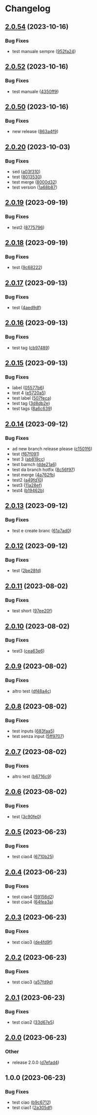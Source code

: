 # Changelog

## [2.0.54](https://github.com/massimo-salidu-acn/hellowrd-gitaction/compare/v2.0.52...v2.0.54) (2023-10-16)


### Bug Fixes

* test manuale sempre ([952fa24](https://github.com/massimo-salidu-acn/hellowrd-gitaction/commit/952fa243b2f4f31c976b795f1974005a4f6e0ced))

## [2.0.52](https://github.com/massimo-salidu-acn/hellowrd-gitaction/compare/v2.0.50...v2.0.52) (2023-10-16)


### Bug Fixes

* test manuale ([4350ff9](https://github.com/massimo-salidu-acn/hellowrd-gitaction/commit/4350ff9df022cf15756515a69ebdabe631277a84))

## [2.0.50](https://github.com/massimo-salidu-acn/hellowrd-gitaction/compare/v2.0.20...v2.0.50) (2023-10-16)


### Bug Fixes

* new release ([863a4f9](https://github.com/massimo-salidu-acn/hellowrd-gitaction/commit/863a4f9ce8b04e911a3b858981816028e1de562d))

## [2.0.20](https://github.com/massimo-salidu-acn/hellowrd-gitaction/compare/v2.0.19...v2.0.20) (2023-10-03)


### Bug Fixes

* sed ([a03f310](https://github.com/massimo-salidu-acn/hellowrd-gitaction/commit/a03f31082c7913da86471ee0fecd93de51024550))
* test ([8013530](https://github.com/massimo-salidu-acn/hellowrd-gitaction/commit/8013530573999b4d32f442bebf09a0a608848b9d))
* test merge ([8000d32](https://github.com/massimo-salidu-acn/hellowrd-gitaction/commit/8000d32716bbb1cac6ce5ffd1998f71b23d9ebf1))
* test version ([1a68b87](https://github.com/massimo-salidu-acn/hellowrd-gitaction/commit/1a68b87b87d2797cd57798f6ead355209dc56b58))

## [2.0.19](https://github.com/massimo-salidu-acn/hellowrd-gitaction/compare/v2.0.18...v2.0.19) (2023-09-19)


### Bug Fixes

* test2 ([8775796](https://github.com/massimo-salidu-acn/hellowrd-gitaction/commit/87757962ba54543a02da839236ef564870379c36))

## [2.0.18](https://github.com/massimo-salidu-acn/hellowrd-gitaction/compare/v2.0.17...v2.0.18) (2023-09-19)


### Bug Fixes

* test ([9c68222](https://github.com/massimo-salidu-acn/hellowrd-gitaction/commit/9c68222800a25ed2ff216338f4ee8681b65fbd09))

## [2.0.17](https://github.com/massimo-salidu-acn/hellowrd-gitaction/compare/v2.0.16...v2.0.17) (2023-09-13)


### Bug Fixes

* test ([4aed9df](https://github.com/massimo-salidu-acn/hellowrd-gitaction/commit/4aed9dfedf4a10b7634c1da07fcd66fd351e719d))

## [2.0.16](https://github.com/massimo-salidu-acn/hellowrd-gitaction/compare/v2.0.15...v2.0.16) (2023-09-13)


### Bug Fixes

* test tag ([cb97489](https://github.com/massimo-salidu-acn/hellowrd-gitaction/commit/cb97489fc8512d265759b31d3fc1b4abb063bb16))

## [2.0.15](https://github.com/massimo-salidu-acn/hellowrd-gitaction/compare/v2.0.14...v2.0.15) (2023-09-13)


### Bug Fixes

* label ([05577b6](https://github.com/massimo-salidu-acn/hellowrd-gitaction/commit/05577b626cfe16019dda985381e16090a6a004e0))
* test 4 ([e5720a5](https://github.com/massimo-salidu-acn/hellowrd-gitaction/commit/e5720a53453a9f8d3bc09c3e34c9b451c3995d32))
* test label ([507feca](https://github.com/massimo-salidu-acn/hellowrd-gitaction/commit/507feca2e9e2a31feea71feffa8c53d5e806708a))
* test tag ([3d8db2e](https://github.com/massimo-salidu-acn/hellowrd-gitaction/commit/3d8db2ec53d691f979c6a819d5b7ad5a36e1354a))
* test tags ([8a6c639](https://github.com/massimo-salidu-acn/hellowrd-gitaction/commit/8a6c6393be830c8273d3ef2c3a41af79ad3e559c))

## [2.0.14](https://github.com/massimo-salidu-acn/hellowrd-gitaction/compare/v2.0.13...v2.0.14) (2023-09-12)


### Bug Fixes

* ad new branch release please ([c1501f6](https://github.com/massimo-salidu-acn/hellowrd-gitaction/commit/c1501f6b33681bc6fbfdce2c67c69f1b2d610a47))
* test ([f67f091](https://github.com/massimo-salidu-acn/hellowrd-gitaction/commit/f67f091a7b2a7c3f507976d54d19cc38901cd50d))
* test 3 ([ab819cc](https://github.com/massimo-salidu-acn/hellowrd-gitaction/commit/ab819cc7f21e1965f6332ba13f5f6b5dbce10298))
* test barnch ([dde21a6](https://github.com/massimo-salidu-acn/hellowrd-gitaction/commit/dde21a6b2b464ef84b1acb94a6ff6b2bdfea6e0a))
* test da branch hotfix ([8c56f97](https://github.com/massimo-salidu-acn/hellowrd-gitaction/commit/8c56f974b10ba010a8d3f2654e7de4da64342614))
* test merge ([4a762fb](https://github.com/massimo-salidu-acn/hellowrd-gitaction/commit/4a762fb1fd15051a494903fdafc776ceb53c3024))
* test2 ([a49fd10](https://github.com/massimo-salidu-acn/hellowrd-gitaction/commit/a49fd10039256bb058e2bed5e3dd6e75ff31f5e3))
* test3 ([11a28ef](https://github.com/massimo-salidu-acn/hellowrd-gitaction/commit/11a28efb9767b8e68c4c4e46caf76484be20702a))
* test4 ([b19462b](https://github.com/massimo-salidu-acn/hellowrd-gitaction/commit/b19462bab9a7fb2ef4b310286154c86d8abb0f18))

## [2.0.13](https://github.com/massimo-salidu-acn/hellowrd-gitaction/compare/v2.0.12...v2.0.13) (2023-09-12)


### Bug Fixes

* test e create branc ([61a7ad0](https://github.com/massimo-salidu-acn/hellowrd-gitaction/commit/61a7ad030942e6358e35b0f762d53fa2c2f65da3))

## [2.0.12](https://github.com/massimo-salidu-acn/hellowrd-gitaction/compare/v2.0.11...v2.0.12) (2023-09-12)


### Bug Fixes

* test ([2be28fd](https://github.com/massimo-salidu-acn/hellowrd-gitaction/commit/2be28fdc34cf9ede7ee0eb94b696f4c2a2b5d147))

## [2.0.11](https://github.com/massimo-salidu-acn/hellowrd-gitaction/compare/v2.0.10...v2.0.11) (2023-08-02)


### Bug Fixes

* test short ([97ee20f](https://github.com/massimo-salidu-acn/hellowrd-gitaction/commit/97ee20f38840b2431024b88833fd1f0addb8cde7))

## [2.0.10](https://github.com/massimo-salidu-acn/hellowrd-gitaction/compare/v2.0.9...v2.0.10) (2023-08-02)


### Bug Fixes

* test3 ([cea63e6](https://github.com/massimo-salidu-acn/hellowrd-gitaction/commit/cea63e6de7a28f03a437cafbae45a25ed2397466))

## [2.0.9](https://github.com/massimo-salidu-acn/hellowrd-gitaction/compare/v2.0.8...v2.0.9) (2023-08-02)


### Bug Fixes

* altro test ([df48a4c](https://github.com/massimo-salidu-acn/hellowrd-gitaction/commit/df48a4caa07692747a0dec99b12056931cce9499))

## [2.0.8](https://github.com/massimo-salidu-acn/hellowrd-gitaction/compare/v2.0.7...v2.0.8) (2023-08-02)


### Bug Fixes

* test inputs ([683faa5](https://github.com/massimo-salidu-acn/hellowrd-gitaction/commit/683faa5c346eddd6fbb9bc90251a94c98f8442a4))
* test senza input ([5ff9707](https://github.com/massimo-salidu-acn/hellowrd-gitaction/commit/5ff97071fe117912177e411a990932fb8e9e7d2d))

## [2.0.7](https://github.com/massimo-salidu-acn/hellowrd-gitaction/compare/v2.0.6...v2.0.7) (2023-08-02)


### Bug Fixes

* altro test ([b6716c9](https://github.com/massimo-salidu-acn/hellowrd-gitaction/commit/b6716c956d45de74beb0cad600e3ccafab05f4bc))

## [2.0.6](https://github.com/massimo-salidu-acn/hellowrd-gitaction/compare/v2.0.5...v2.0.6) (2023-08-02)


### Bug Fixes

* test ([3c90fe0](https://github.com/massimo-salidu-acn/hellowrd-gitaction/commit/3c90fe0336af6f2410e28b9b1e191161ac83fae3))

## [2.0.5](https://github.com/massimo-salidu-acn/hellowrd-gitaction/compare/v2.0.4...v2.0.5) (2023-06-23)


### Bug Fixes

* test ciao4 ([6710b25](https://github.com/massimo-salidu-acn/hellowrd-gitaction/commit/6710b257f73231513b6c8b4d8129eba1ecefa04c))

## [2.0.4](https://github.com/massimo-salidu-acn/hellowrd-gitaction/compare/v2.0.3...v2.0.4) (2023-06-23)


### Bug Fixes

* test ciao4 ([59156d2](https://github.com/massimo-salidu-acn/hellowrd-gitaction/commit/59156d2de8d7ea39a27acdcd36397bcdf95d927e))
* test ciao4 ([64fea3a](https://github.com/massimo-salidu-acn/hellowrd-gitaction/commit/64fea3ab607e34d293973fc8ae825bcd1663784c))

## [2.0.3](https://github.com/massimo-salidu-acn/hellowrd-gitaction/compare/v2.0.2...v2.0.3) (2023-06-23)


### Bug Fixes

* test ciao3 ([de4fd9f](https://github.com/massimo-salidu-acn/hellowrd-gitaction/commit/de4fd9f9b8b0d3575bba5ce30d7172b4ab093ad4))

## [2.0.2](https://github.com/massimo-salidu-acn/hellowrd-gitaction/compare/v2.0.1...v2.0.2) (2023-06-23)


### Bug Fixes

* test ciao3 ([a57fd9d](https://github.com/massimo-salidu-acn/hellowrd-gitaction/commit/a57fd9ddd1bfbac8e912975dbf568080fb7a9b14))

## [2.0.1](https://github.com/massimo-salidu-acn/hellowrd-gitaction/compare/v2.0.0...v2.0.1) (2023-06-23)


### Bug Fixes

* test ciao2 ([33d67e5](https://github.com/massimo-salidu-acn/hellowrd-gitaction/commit/33d67e52d2638993d2f6dc6f76536ce352394f90))

## [2.0.0](https://github.com/massimo-salidu-acn/hellowrd-gitaction/compare/v1.0.0...v2.0.0) (2023-06-23)


### Other

* release 2.0.0 ([d7efad4](https://github.com/massimo-salidu-acn/hellowrd-gitaction/commit/d7efad474bdfd9964401d5bf100578e3961c8078))

## 1.0.0 (2023-06-23)


### Bug Fixes

* test ciao ([b9c6712](https://github.com/massimo-salidu-acn/hellowrd-gitaction/commit/b9c671270955abc7221d8576ec0abe8583123167))
* test ciao1 ([2a305df](https://github.com/massimo-salidu-acn/hellowrd-gitaction/commit/2a305dfc2db146bfc1ce3f75b04d2d8bf748faaf))
